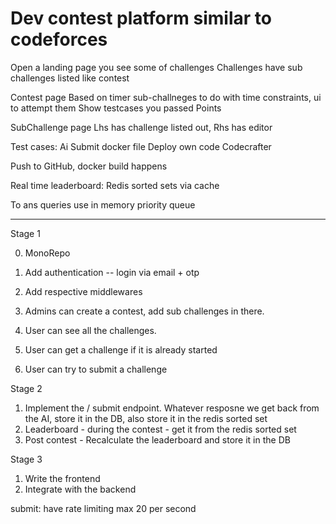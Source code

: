 # Dev contest platform similar to codeforces

Open a landing page you see some of challenges
Challenges have sub challenges listed like contest

Contest page
Based on timer sub-challneges to do with time constraints, ui to attempt them
Show testcases you passed
Points

SubChallenge page
Lhs has challenge listed out,
Rhs has editor

Test cases:
Ai
Submit docker file
Deploy own code
Codecrafter

Push to GitHub, docker build happens

Real time leaderboard:
Redis sorted sets via cache

To ans queries use in memory priority queue

---

Stage 1

0. MonoRepo

1. Add authentication -- login via email + otp
2. Add respective middlewares
3. Admins can create a contest, add sub challenges in there.
4. User can see all the challenges.
5. User can get a challenge if it is already started
6. User can try to submit a challenge

Stage 2

1. Implement the / submit endpoint. Whatever resposne we get back from the AI, store it in the DB, also store it in the redis sorted set
2. Leaderboard - during the contest - get it from the redis sorted set
3. Post contest - Recalculate the leaderboard and store it in the DB

Stage 3

1. Write the frontend
2. Integrate with the backend

submit:
have rate limiting
max 20 per second

